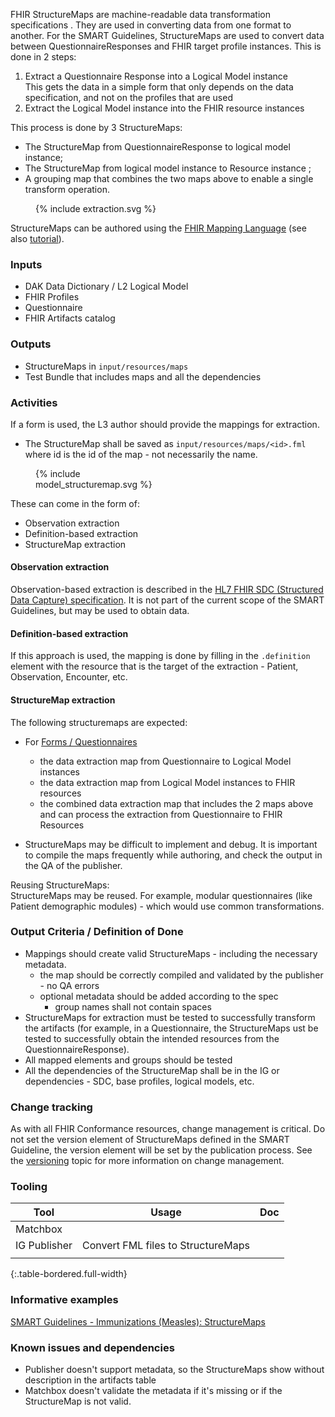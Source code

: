 
FHIR StructureMaps are machine-readable data transformation specifications . They are used in converting data from one format to another. For the SMART Guidelines, StructureMaps are used to convert data between QuestionnaireResponses and FHIR target profile instances. This is done in 2 steps:
1. Extract a Questionnaire Response into a Logical Model instance  
  This gets the data in a simple form that only depends on the data specification, and not on the profiles that are used
2. Extract the Logical Model instance into the FHIR resource instances

This process is done by 3 StructureMaps: 
* The StructureMap from QuestionnaireResponse to logical model instance;
* The StructureMap from logical model instance to Resource instance ;
* A grouping map that combines the two maps above to enable a single transform operation.


<figure style = "width:50em">
  {% include extraction.svg %}
</figure>


StructureMaps can be authored using the [FHIR Mapping Language](https://hl7.org/fhir/R4/mapping-language.html) (see also [tutorial](https://hl7.org/fhir/R4/mapping-tutorial.html)).

  
### **Inputs** 

* DAK Data Dictionary / L2 Logical Model
* FHIR Profiles
* Questionnaire
* FHIR Artifacts catalog


### **Outputs**

* StructureMaps in `input/resources/maps`
* Test Bundle that includes maps and all the dependencies


### **Activities**

If a form is used, the L3 author should provide the mappings for extraction.

* The StructureMap shall be saved as `input/resources/maps/<id>.fml` where id is the id of the map - not necessarily the name.
<figure style = "width:15em">
  {% include model_structuremap.svg %}
</figure>

These can come in the form of:
- Observation extraction
- Definition-based extraction
- StructureMap extraction

#### Observation extraction
Observation-based extraction is described in the [HL7 FHIR SDC (Structured Data Capture) specification](https://hl7.org/fhir/uv/sdc/extraction.html#observation-based-extraction). It is not part of the current scope of the SMART Guidelines, but may be used to obtain data.  


#### Definition-based extraction
If this approach is used, the mapping is done by filling in the `.definition` element with the resource that is the target of the extraction - Patient, Observation, Encounter, etc.


#### StructureMap extraction
The following structuremaps are expected: 

* For [Forms / Questionnaires](l3_forms.html)
  * the data extraction map from Questionnaire to Logical Model instances
  * the data extraction map from Logical Model instances to FHIR resources
  * the combined data extraction map that includes the 2 maps above and can process the extraction from Questionnaire to FHIR Resources

* StructureMaps may be difficult to implement and debug. It is important to compile the maps frequently while authoring, and check the output in the QA of the publisher.


Reusing StructureMaps:  
StructureMaps may be reused. For example, modular questionnaires (like Patient demographic modules) - which would use common transformations.



### **Output Criteria / Definition of Done**

* Mappings should create valid StructureMaps - including the necessary metadata. 
  * the map should be correctly compiled and validated by the publisher - no QA errors
  * optional metadata should be added according to the spec 
    * group names shall not contain spaces
* StructureMaps for extraction must be tested to successfully transform the artifacts (for example, in a Questionnaire, the StructureMaps ust be tested to successfully obtain the intended resources from the QuestionnaireResponse).
* All mapped elements and groups should be tested
* All the dependencies of the StructureMap shall be in the IG or dependencies - SDC, base profiles, logical models, etc.


### **Change tracking**

As with all FHIR Conformance resources, change management is critical. Do not set the version element of StructureMaps defined in the SMART Guideline, the version element will be set by the publication process. See the [versioning](versioning.html) topic for more information on change management.

### **Tooling**

| Tool | Usage | Doc |
| --- | ---| ---| 
| Matchbox | |  |
| IG Publisher | Convert FML files to StructureMaps |  |
|  | |  |
{:.table-bordered.full-width}  

### **Informative examples**
[SMART Guidelines - Immunizations (Measles): StructureMaps](https://worldhealthorganization.github.io/smart-example-immz/artifacts.html#terminology-structure-maps)


### **Known issues and dependencies**
* Publisher doesn't support metadata, so the StructureMaps show without description in the artifacts table
* Matchbox doesn't validate the metadata if it's missing or if the StructureMap is not valid.


